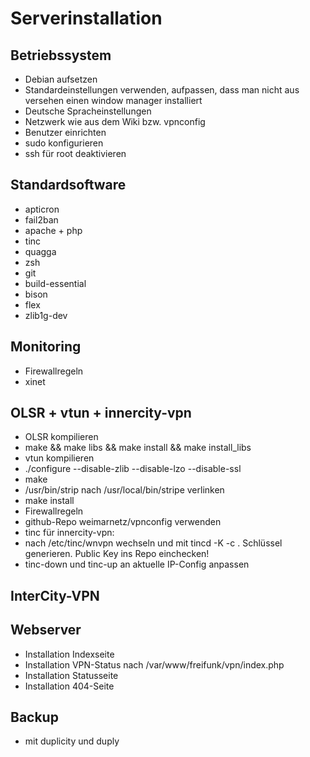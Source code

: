 Serverinstallation
==================

Betriebssystem
--------------
* Debian aufsetzen
* Standardeinstellungen verwenden, aufpassen, dass man nicht aus versehen einen window manager installiert
* Deutsche Spracheinstellungen
* Netzwerk wie aus dem Wiki bzw. vpnconfig
* Benutzer einrichten
* sudo konfigurieren
* ssh für root deaktivieren

Standardsoftware
----------------
* apticron
* fail2ban
* apache + php
* tinc
* quagga
* zsh
* git
* build-essential
* bison
* flex
* zlib1g-dev

Monitoring
----------
* Firewallregeln
* xinet

OLSR + vtun + innercity-vpn
---------------------------
* OLSR kompilieren
 * make && make libs && make install && make install_libs
* vtun kompilieren
 * ./configure --disable-zlib --disable-lzo --disable-ssl
 * make
 * /usr/bin/strip nach /usr/local/bin/stripe verlinken
 * make install
* Firewallregeln
* github-Repo weimarnetz/vpnconfig verwenden
 * tinc für innercity-vpn: 
  * nach /etc/tinc/wnvpn wechseln und mit tincd -K -c . Schlüssel generieren. Public Key ins Repo einchecken!
  * tinc-down und tinc-up an aktuelle IP-Config anpassen


InterCity-VPN
-------------


Webserver
---------
* Installation Indexseite
* Installation VPN-Status nach /var/www/freifunk/vpn/index.php
* Installation Statusseite
* Installation 404-Seite

Backup
------
* mit duplicity und duply
